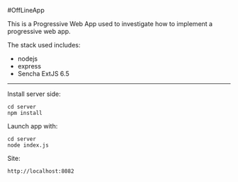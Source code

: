 #OffLineApp

This is a Progressive Web App used to investigate how to implement a progressive web app.

The stack used includes:

* nodejs
* express
* Sencha ExtJS 6.5

___

Install server side:

    cd server
    npm install

   
Launch app with:

    cd server
    node index.js

Site:

    http://localhost:8082
